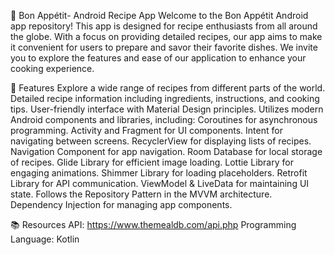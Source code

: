 🍳 Bon Appétit- Android Recipe App
Welcome to the Bon Appétit Android app repository! This app is designed for recipe enthusiasts from all around the globe. With a focus on providing detailed recipes, our app aims to make it convenient for users to prepare and savor their favorite dishes. We invite you to explore the features and ease of our application to enhance your cooking experience.

🌟 Features
Explore a wide range of recipes from different parts of the world.
Detailed recipe information including ingredients, instructions, and cooking tips.
User-friendly interface with Material Design principles.
Utilizes modern Android components and libraries, including:
Coroutines for asynchronous programming.
Activity and Fragment for UI components.
Intent for navigating between screens.
RecyclerView for displaying lists of recipes.
Navigation Component for app navigation.
Room Database for local storage of recipes.
Glide Library for efficient image loading.
Lottie Library for engaging animations.
Shimmer Library for loading placeholders.
Retrofit Library for API communication.
ViewModel & LiveData for maintaining UI state.
Follows the Repository Pattern in the MVVM architecture.
Dependency Injection for managing app components.

📚 Resources
API: https://www.themealdb.com/api.php
Programming Language: Kotlin

